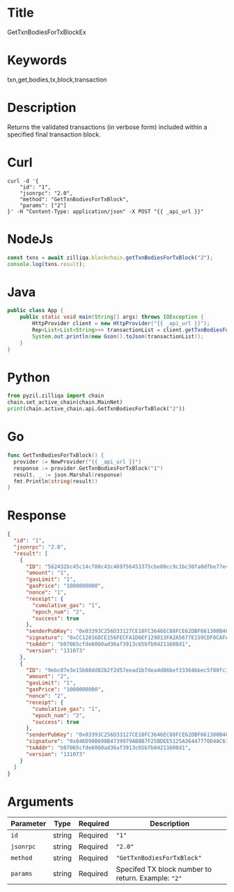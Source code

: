 # Title

GetTxnBodiesForTxBlockEx

# Keywords

txn,get,bodies,tx,block,transaction

# Description

Returns the validated transactions (in verbose form) included within a specified final transaction block.

# Curl

```shell
curl -d '{
    "id": "1",
    "jsonrpc": "2.0",
    "method": "GetTxnBodiesForTxBlock",
    "params": ["2"]
}' -H "Content-Type: application/json" -X POST "{{ _api_url }}"
```

# NodeJs

```js
const txns = await zilliqa.blockchain.getTxnBodiesForTxBlock("2");
console.log(txns.result);
```

# Java

```java
public class App {
    public static void main(String[] args) throws IOException {
        HttpProvider client = new HttpProvider("{{ _api_url }}");
        Rep<List<List<String>>> transactionList = client.getTxnBodiesForTxBlock("2");
        System.out.println(new Gson().toJson(transactionList));
    }
}
```

# Python

```python
from pyzil.zilliqa import chain
chain.set_active_chain(chain.MainNet)
print(chain.active_chain.api.GetTxnBodiesForTxBlock("2"))
```


# Go

```go
func GetTxnBodiesForTxBlock() {
  provider := NewProvider("{{ _api_url }}")
  response := provider.GetTxnBodiesForTxBlock("1")
  result, _ := json.Marshal(response)
  fmt.Println(string(result))
}
```

# Response

```json
{
  "id": "1",
  "jsonrpc": "2.0",
  "result": [
    {
      "ID": "562432bc45c14c788c43c469756453375cbe80cc9c1bc30fa0dfbe77e4220221",
      "amount": "1",
      "gasLimit": "1",
      "gasPrice": "1000000000",
      "nonce": "1",
      "receipt": {
        "cumulative_gas": "1",
        "epoch_num": "2",
        "success": true
      },
      "senderPubKey": "0x03393C256D33127CE18FC3646EC88FCE62DBF661300B4017E2FE57E8023B55BCFE",
      "signature": "0xCC12816DCE156FECFA1D6EF129D13FA2A5677E159CDF0CAFADF2CD33FBA0D239EE1284D4083BFBA4B895B97419FE78AB249C99AA7A7B7F314F17D353F44E784D",
      "toAddr": "b07065cfde6060ad36af3913c65bfb04211608d1",
      "version": "131073"
    },
    {
      "ID": "9ebc07e3e15b08dd82b2f2d57eead1b7dea4d06bef33364bbec5f80fc1d1d130",
      "amount": "2",
      "gasLimit": "1",
      "gasPrice": "1000000000",
      "nonce": "2",
      "receipt": {
        "cumulative_gas": "1",
        "epoch_num": "2",
        "success": true
      },
      "senderPubKey": "0x03393C256D33127CE18FC3646EC88FCE62DBF661300B4017E2FE57E8023B55BCFE",
      "signature": "0x846D90B698B4739979AB8B7F25BDEE5125A36447770D4AC6386606ACD25704747B38DEDE85F0AD26A663F0863199CA336109EB080A6354BB7CC3683C8FC47796",
      "toAddr": "b07065cfde6060ad36af3913c65bfb04211608d1",
      "version": "131073"
    }
  ]
}
```

# Arguments

| Parameter | Type   | Required | Description                                        |
| --------- | ------ | -------- | -------------------------------------------------- |
| `id`      | string | Required | `"1"`                                              |
| `jsonrpc` | string | Required | `"2.0"`                                            |
| `method`  | string | Required | `"GetTxnBodiesForTxBlock"`                         |
| `params`  | string | Required | Specifed TX block number to return. Example: `"2"` |

